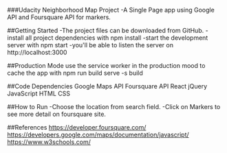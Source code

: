 ###Udacity Neighborhood Map Project
-A Single Page app using Google API and Foursquare API for markers.

##Getting Started
-The project files can be downloaded from GitHub.
-install all project dependencies with npm install
-start the development server with npm start
-you'll be able to listen the server on http://localhost:3000

##Production Mode
use the service worker in the production mood to cache the app with npm run build serve -s build

##Code Dependencies
Google Maps API
Foursquare API
React
jQuery
JavaScript
HTML
CSS

##How to Run
-Choose the location from search field.
-Click on Markers to see more detail on foursquare site.

##References
https://developer.foursquare.com/
https://developers.google.com/maps/documentation/javascript/
https://www.w3schools.com/
